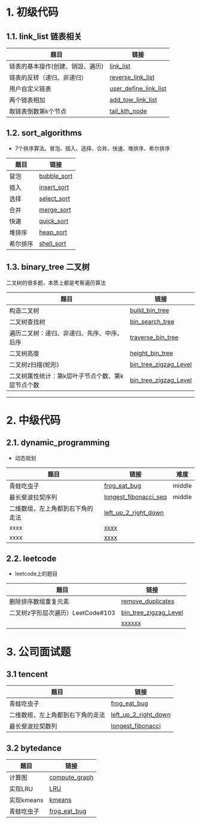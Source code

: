 
# 1. 初级代码

## 1.1. link_list 链表相关

|题目| 链接 |
|--|--|
| 链表的基本操作(创建、销毁、遍历)| [link_list](https://github.com/Jarlonyan/interview_code/blob/master/link_list/link_list.hpp) |
| 链表的反转（递归、非递归）| [reverse_link_list](https://github.com/Jarlonyan/interview_code/blob/master/link_list/reverse_link_list.cpp) |
| 用户自定义链表 | [user_define_link_list](https://github.com/Jarlonyan/interview_code/blob/master/link_list/user_define_link_list.cpp) |
| 两个链表相加 | [add_tow_link_list](//github.com/Jarlonyan/interview_code/blob/master/link_list/add_two_link_list.cpp) |
| 取链表倒数第k个节点 | [tail_kth_node](//github.com/Jarlonyan/interview_code/blob/master/link_list/tail_kth_node.cpp) |

## 1.2. sort_algorithms

+ 7个排序算法。冒泡、插入、选择、合并、快速、堆排序、希尔排序

|题目| 链接 |
|--|--|
| 冒泡 | [bubble_sort](https://github.com/Jarlonyan/interview_code/blob/master/sort_algorithms/bubble_sort.cpp) |
| 插入 | [insert_sort](https://github.com/Jarlonyan/interview_code/blob/master/sort_algorithms/insert_sort.cpp) |
| 选择 | [select_sort](https://github.com/Jarlonyan/interview_code/blob/master/sort_algorithms/select_sort.cpp) |
| 合并 | [merge_sort](https://github.com/Jarlonyan/interview_code/blob/master/sort_algorithms/merge_sort.cpp) |
| 快速 | [quick_sort](https://github.com/Jarlonyan/interview_code/blob/master/sort_algorithms/quick_sort.cpp) |
| 堆排序 | [heap_sort](https://github.com/Jarlonyan/interview_code/blob/master/sort_algorithms/heap_sort.cpp) |
| 希尔排序 | [shell_sort](https://github.com/Jarlonyan/interview_code/blob/master/sort_algorithms/shell_sort.cpp) |


## 1.3. binary_tree 二叉树

二叉树的很多题，本质上都是考察遍历算法

|题目| 链接 |
|--|--|
| 构造二叉树 | [build_bin_tree](https://github.com/Jarlonyan/interview_code/blob/master/binary_tree/bin_tree.cpp) |
| 二叉树查找树 | [bin_search_tree](https://github.com/Jarlonyan/interview_code/blob/master/binary_tree/bin_search_tree.cpp) |
| 遍历二叉树：递归、非递归、先序、中序、后序 | [traverse_bin_tree](https://github.com/Jarlonyan/interview_code/blob/master/binary_tree/traverse_bin_tree.cpp) |
| 二叉树高度 | [height_bin_tree](https://github.com/Jarlonyan/interview_code/blob/master/binary_tree/height_bin_tree.cpp) |
| 二叉树z扫描(蛇形) | [bin_tree_zigzag_Level](https://github.com/Jarlonyan/interview_code/blob/master/binary_tree/bin_tree_zigzag_Level.cpp) |
| 二叉树属性统计：第k层叶子节点个数、第k层节点个数 | [bin_tree_zigzag_Level](https://github.com/Jarlonyan/interview_code/blob/master/binary_tree/bin_tree_zigzag_Level.cpp) |


---------------

# 2. 中级代码 

## 2.1. dynamic_programming

+ 动态规划

| 题目 | 链接 | 难度 | 
| -- | -- | -- |
| 青蛙吃虫子 | [frog_eat_bug](https://github.com/Jarlonyan/interview_code/blob/master/dynamic_programming/frog_eat_bug.cpp) | middle |
| 最长斐波拉契序列 | [longest_fibonacci_seq](https://github.com/Jarlonyan/interview_code/blob/master/dynamic_programming/longest_fibonacci_seq.cpp) | middle |
| 二维数组，左上角都到右下角的走法 | [left_up_2_right_down](https://github.com/Jarlonyan/interview_code/blob/master/dynamic_programming/left_up_2_right_down.cpp) | |
| xxxx | [xxxx](https://github.com/Jarlonyan/interview_code/blob/master/leetcode/) | |
| xxxx | [xxxx](https://github.com/Jarlonyan/interview_code/blob/master/leetcode/) | |


## 2.2. leetcode

+ leetcode上的题目

| 题目 | 链接 |
| -- | -- |
| 删除排序数组重复元素 | [remove_duplicates](https://github.com/Jarlonyan/interview_code/blob/master/leetcode/remove_duplicate_sorted_array.cpp) |
| 二叉树z字形层次遍历）LeetCode#103 | [bin_tree_zigzag_Level](https://github.com/Jarlonyan/interview_code/blob/master/leetcode/bin_tree_zigzag_Level.cpp) |
|  | [xxxxxx](https://github.com/Jarlonyan/interview_code/blob/master/leetcode/) |

# 3. 公司面试题

## 3.1 tencent

| 题目 | 链接 |
| -- | -- |
| 青蛙吃虫子 | [frog_eat_bug](https://github.com/Jarlonyan/interview_code/blob/master/depth_first_search/frog_eat_bug.cpp) |
| 二维数组，左上角都到右下角的走法 | [left_up_2_right_down](https://github.com/Jarlonyan/interview_code/blob/master/link_list/user_define_link_list.cpp) |
| 最长斐波拉契数列 | [longest_fibonacci](https://github.com/Jarlonyan/interview_code/blob/master/) |

## 3.2 bytedance

| 题目 | 链接 |
| -- | -- |
| 计算图 | [compute_graph](https://github.com/Jarlonyan/interview_code/blob/master/bytedance/compute_graph.cpp) |
| 实现LRU | [LRU](https://github.com/Jarlonyan/interview_code/blob/master/bytedance/LRU.cpp) |
| 实现kmeans | [kmeans](https://github.com/Jarlonyan/interview_code/blob/master/bytedance/kmeans.py) |
| 青蛙吃虫子 | [frog_eat_bug](https://github.com/Jarlonyan/interview_code/blob/master/bytedance/frog_eat_bug.cpp) |






